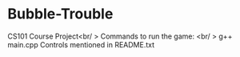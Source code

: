 # Bubble-Trouble
CS101 Course Project<br/ >
Commands to run the game: <br/ >
  g++ main.cpp
Controls mentioned in README.txt
